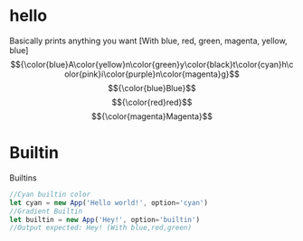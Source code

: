 <!--*|||Thank you for reading.|||*-->
# hello 
Basically prints anything you want [With blue, red, green, magenta, yellow, blue]
$${\color{blue}A\color{yellow}n\color{green}y\color{black}t\color{cyan}h\color{pink}i\color{purple}n\color{magenta}g}$$
$${\color{blue}Blue}$$
$${\color{red}red}$$
$${\color{magenta}Magenta}$$

# Builtin
Builtins
```js
//Cyan builtin color
let cyan = new App('Hello world!', option='cyan')
//Gradient Builtin
let builtin = new App('Hey!', option='builtin')
//Output expected: Hey! (With blue,red,green)
```